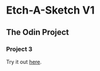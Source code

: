 # Etch-A-Sketch V1
## The Odin Project
### Project 3 
Try it out [here](https://obenkodehm.github.io/Etch-A-Sketch-V1/).
